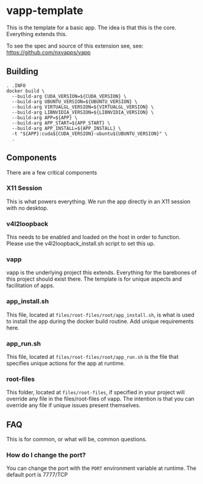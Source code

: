 # vapp-template
This is the template for a basic app. The idea is that this is the core. Everything extends this.

To see the spec and source of this extension see, see: https://github.com/nxvapps/vapp

## Building
```
. .INFO
docker build \
  --build-arg CUDA_VERSION=${CUDA_VERSION} \
  --build-arg UBUNTU_VERSION=${UBUNTU_VERSION} \
  --build-arg VIRTUALGL_VERSION=${VIRTUALGL_VERSION} \
  --build-arg LIBNVIDIA_VERSION=${LIBNVIDIA_VERSION} \
  --build-arg APP=${APP} \
  --build-arg APP_START=${APP_START} \
  --build-arg APP_INSTALL=${APP_INSTALL} \
  -t "${APP}:cuda${CUDA_VERSION}-ubuntu${UBUNTU_VERSION}" \
  .
```

## Components
There are a few critical components

### X11 Session
This is what powers everything. We run the app directly in an X11 session with no desktop.

### v4l2loopback
This needs to be enabled and loaded on the host in order to function. Please use the v4l2loopback_install.sh
script to set this up.

### vapp
vapp is the underlying project this extends. Everything for the barebones of this project should exist
there. The template is for unique aspects and facilitation of apps.

### app_install.sh
This file, located at `files/root-files/root/app_install.sh`, is what is used to install the app during
the docker build routine. Add unique requirements here.

### app_run.sh
This file, located at `files/root-files/root/app_run.sh` is the file that specifies unique actions for
the app at runtime.

### root-files
This folder, located at `files/root-files`, if specified in your project will override any file in the files/root-files of vapp.
The intention is that you can override any file if unique issues present themselves.

## FAQ
This is for common, or what will be, common questions.

### How do I change the port?
You can change the port with the `PORT` environment variable at runtime. The default port is 7777/TCP
